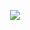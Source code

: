 [<p align="center"><img src="https://c.tenor.com/g05O_S6b0f4AAAAd/capybara-ok-i-pull-up.gif"></p>](https://www.youtube.com/watch?v=26KooinHoJI)
